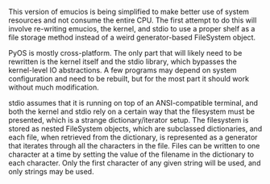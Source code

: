 This version of emucios is being simplified to make better use of system resources and not consume the entire CPU. The first attempt to do this will involve re-writing emucios, the kernel, and stdio to use a proper shelf as a file storage method instead of a weird generator-based FileSystem object.

PyOS is mostly cross-platform. The only part that will likely need to be rewritten is the kernel itself and the stdio library, which bypasses the kernel-level IO abstractions. A few programs may depend on system configuration and need to be rebuilt, but for the most part it should work without much modification.

stdio assumes that it is running on top of an ANSI-compatible terminal, and both the kernel and stdio rely on a certain way that the filesystem must be presented, which is a strange dictionary/iterator setup. The filesystem is stored as nested FileSystem objects, which are subclassed dictionaries, and each file, when retrieved from the dictionary, is represented as a generator that iterates through all the characters in the file. Files can be written to one character at a time by setting the value of the filename in the dictionary to each character. Only the first character of any given string will be used, and only strings may be used.
